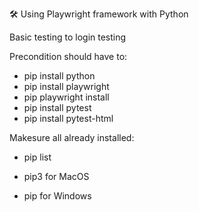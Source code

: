 🛠️ Using Playwright framework with Python

Basic testing to login testing

Precondition should have to:
- pip install python
- pip install playwright
- pip playwright install
- pip install pytest
- pip install pytest-html

Makesure all already installed:
- pip list


- pip3 for MacOS
- pip for Windows

